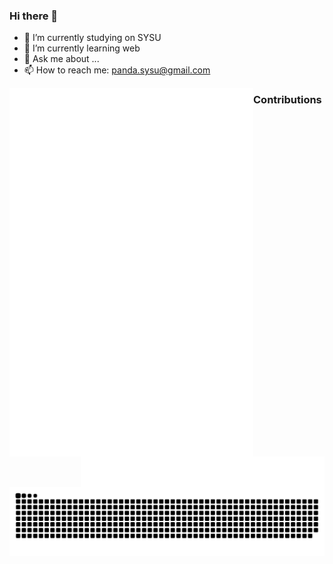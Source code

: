 ### Hi there 👋

<!--
**pandacase/pandacase** is a ✨ _special_ ✨ repository because its `README.md` (this file) appears on your GitHub profile.

Here are some ideas to get you started:
- 👯 I’m looking to collaborate on ...
- 🤔 I’m looking for help with ...
- 😄 Pronouns: ...
- ⚡ Fun fact: ...
-->

- 🔭 I’m currently studying on SYSU
- 🌱 I’m currently learning web
- 💬 Ask me about ...
- 📫 How to reach me: panda.sysu@gmail.com

[<img align="left" width="390" alt="🍕" src="./github-metrics.svg">](#)
[<img align="right" width="390" alt="🍪" src="./right.metrics.svg">](#)

### Contributions

<picture>
  <source media="(prefers-color-scheme: dark)" srcset="https://raw.githubusercontent.com/pandacase/pandacase/output/github-contribution-grid-snake-dark.svg" />
  <source media="(prefers-color-scheme: light)" srcset="https://raw.githubusercontent.com/pandacase/pandacase/output/github-contribution-grid-snake.svg" />
  <img alt="github-snake" src="https://raw.githubusercontent.com/pandacase/pandacase/output/github-contribution-grid-snake.svg" />
</picture>


